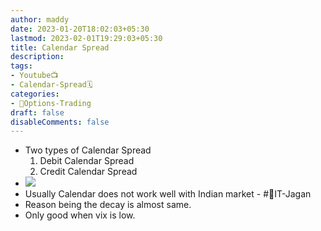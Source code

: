 ```yaml
---
author: maddy
date: 2023-01-20T18:02:03+05:30
lastmod: 2023-02-01T19:29:03+05:30
title: Calendar Spread
description: 
tags:
- Youtube📺
- Calendar-Spread🗓️
categories: 
- 🤹Options-Trading
draft: false
disableComments: false
---
```

- Two types of Calendar Spread
	1. Debit Calendar Spread
	2. Credit Calendar Spread
- ![](https://i.imgur.com/IQzQjaDm.png)
- Usually Calendar does not work well with Indian market - #🧔IT-Jagan 
- Reason being the decay is almost same.
- Only good when vix is low.